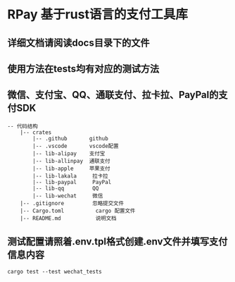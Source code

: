 # RPay 基于rust语言的支付工具库

## 详细文档请阅读docs目录下的文件
## 使用方法在tests均有对应的测试方法

## 微信、支付宝、QQ、通联支付、拉卡拉、PayPal的支付SDK

```
-- 代码结构
    |-- crates
        |-- .github       github
        |-- .vscode       vscode配置
        |-- lib-alipay    支付宝
        |-- lib-allinpay  通联支付
        |-- lib-apple     苹果支付
        |-- lib-lakala     拉卡拉
        |-- lib-paypal     PayPal
        |-- lib-qq         QQ
        |-- lib-wechat     微信         
    |-- .gitignore         忽略提交文件
    |-- Cargo.toml          cargo 配置文件
    |-- README.md           说明文档
```

## 测试配置请照着.env.tpl格式创建.env文件并填写支付信息内容
```
cargo test --test wechat_tests
```

